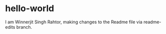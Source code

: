 # hello-world

I am Winnerjit Singh Rahtor, making changes to the Readme file via readme-edits branch. 

